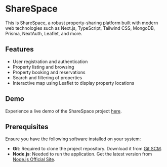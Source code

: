 # ShareSpace

This is ShareSpace, a robust property-sharing platform built with modern web technologies such as Next.js, TypeScript, Tailwind CSS, MongoDB, Prisma, NextAuth, Leaflet, and more.

## Features

- User registration and authentication
- Property listing and browsing
- Property booking and reservations
- Search and filtering of properties
- Interactive map using Leaflet to display property locations

## Demo

Experience a live demo of the ShareSpace project [here](https://share-space-epics.vercel.app/).

## Prerequisites

Ensure you have the following software installed on your system:

- **Git**: Required to clone the project repository. Download it from [Git SCM](https://git-scm.com/).
- **Node.js**: Needed to run the application. Get the latest version from [Node.js Official Site](https://nodejs.org/).
